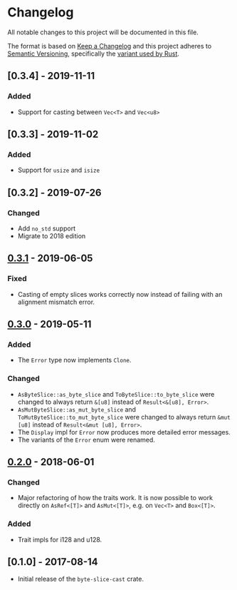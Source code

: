 # Changelog
All notable changes to this project will be documented in this file.

The format is based on [Keep a Changelog](http://keepachangelog.com/en/1.0.0/)
and this project adheres to [Semantic Versioning](http://semver.org/spec/v2.0.0.html),
specifically the [variant used by Rust](http://doc.crates.io/manifest.html#the-version-field).

## [0.3.4] - 2019-11-11
### Added
- Support for casting between `Vec<T>` and `Vec<u8>`

## [0.3.3] - 2019-11-02
### Added
- Support for `usize` and `isize`

## [0.3.2] - 2019-07-26
### Changed
- Add `no_std` support
- Migrate to 2018 edition

## [0.3.1] - 2019-06-05
### Fixed
- Casting of empty slices works correctly now instead of failing with an
  alignment mismatch error.

## [0.3.0] - 2019-05-11
### Added
- The `Error` type now implements `Clone`.

### Changed
- `AsByteSlice::as_byte_slice` and `ToByteSlice::to_byte_slice` were changed
  to always return `&[u8]` instead of `Result<&[u8], Error>`.
- `AsMutByteSlice::as_mut_byte_slice` and `ToMutByteSlice::to_mut_byte_slice`
  were changed to always return `&mut [u8]` instead of `Result<&mut [u8],
  Error>`.
- The `Display` impl for `Error` now produces more detailed error messages.
- The variants of the `Error` enum were renamed.

## [0.2.0] - 2018-06-01
### Changed
- Major refactoring of how the traits work. It is now possible to work
  directly on `AsRef<[T]>` and `AsMut<[T]>`, e.g. on `Vec<T>` and `Box<[T]>`.

### Added
- Trait impls for i128 and u128.

## [0.1.0] - 2017-08-14
- Initial release of the `byte-slice-cast` crate.

[Unreleased]: https://github.com/sdroege/byte-slice-cast/compare/0.3.2...HEAD
[0.3.1]: https://github.com/sdroege/byte-slice-cast/compare/0.3.1...0.3.2
[0.3.1]: https://github.com/sdroege/byte-slice-cast/compare/0.3.0...0.3.1
[0.3.0]: https://github.com/sdroege/byte-slice-cast/compare/0.2.0...0.3.0
[0.2.0]: https://github.com/sdroege/byte-slice-cast/compare/0.1.0...0.2.0
